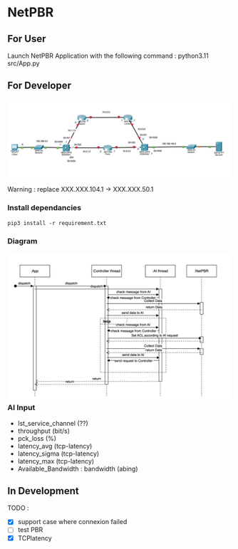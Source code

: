 # NetPBR

## For User
Launch NetPBR Application with the following command :
    python3.11 src/App.py

## For Developer

![Réseaux](resources/Network2.png)

Warning : replace XXX.XXX.104.1 -> XXX.XXX.50.1

### Install dependancies
    pip3 install -r requirement.txt

### Diagram
<img src="resources/Diag-Sequence.png"
     alt="Sequence diagram"
     style="float: left; margin-right: 10px;" />

### AI Input

- lst_service_channel (??)
- throughput (bit/s)
- pck_loss (%)
- latency_avg (tcp-latency)
- latency_sigma (tcp-latency)
- latency_max (tcp-latency)
- Available_Bandwidth : bandwidth (abing)

## In Development
TODO :
 - [X] support case where connexion failed
 - [ ] test PBR
 - [X] TCPlatency
